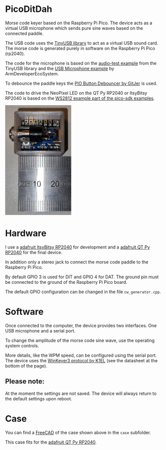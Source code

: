 # PicoDitDah
Morse code keyer based on the Raspberry Pi Pico. The device acts as a virtual USB microphone which sends pure sine waves based on the connected paddle.

The USB code uses the [TinyUSB library](https://github.com/hathach/tinyusb) to act as a virtual USB sound card. The morse code is generated purely in software on the Raspberry Pi Pico (rp2040).

The code for the microphone is based on the [audio-test example](https://github.com/hathach/tinyusb/tree/4bfab30c02279a0530e1a56f4a7c539f2d35a293/examples/device/audio_test) from the TinyUSB library and the [USB Microphone example](https://github.com/ArmDeveloperEcosystem/microphone-library-for-pico/tree/main/examples/usb_microphone) by ArmDeveloperEcoSystem.

To debounce the paddle keys the [PIO Button Debouncer by GitJer](https://github.com/GitJer/Some_RPI-Pico_stuff/tree/main/Button-debouncer) is used.

The code to drive the NeoPixel LED on the QT Py RP2040 or ItsyBitsy RP2040 is based on the [WS2812 example part of the pico-sdk examples](https://github.com/raspberrypi/pico-examples/tree/master/pio/ws2812).

![Image of the PicoDitDah build with the adafruit QT Py RP2040](docs/PicoDitDah.jpg?raw=true)

# Hardware
I use a [adafruit ItsyBitsy RP2040](https://learn.adafruit.com/adafruit-itsybitsy-rp2040) for development and a [adafruit QT Py RP2040](https://learn.adafruit.com/adafruit-qt-py-2040) for the final device.

In addition only a stereo jack to connect the morse code paddle to the Raspberry Pi Pico.

By default GPIO 3 is used for DIT and GPIO 4 for DAT. The ground pin must be connected to the ground of the Raspberry Pi Pico board.

The default GPIO configuration can be changed in the file `cw_generator.cpp`.

# Software
Once connected to the computer, the device provides two interfaces. One USB microphone and a serial port.

To change the amplitude of the morse code sine wave, use the operating system controls.

More details, like the WPM speed, can be configured using the serial port. The device uses the [WinKeyer3 protocol by K1EL](https://www.k1elsystems.com/WK3IC.html) (see the datasheet at the bottom of the page).

## Please note:
At the moment the settings are not saved. The device will always return to the default settings upon reboot.

# Case
You can find a [FreeCAD](https://www.freecadweb.org/) of the case shown above in the `case` subfolder.

This case fits for the [adafruit QT Py RP2040](https://learn.adafruit.com/adafruit-qt-py-2040).